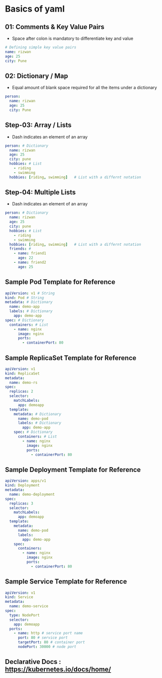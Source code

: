 # Basics of yaml

## 01: Comments & Key Value Pairs
- Space after colon is mandatory to differentiate key and value
```yml
# Defining simple key value pairs
name: rizwan
age: 25
city: Pune
```

## 02: Dictionary / Map
- Equal amount of blank space required for all the items under a dictionary
```yml
person:
  name: rizwan
  age: 25
  city: Pune
```

## Step-03: Array / Lists
- Dash indicates an element of an array
```yml
person: # Dictionary
  name: rizwan
  age: 25
  city: pune
  hobbies: # List  
    - riding
    - swimming
  hobbies: [riding, swimming]   # List with a differnt notation  
```  

## Step-04: Multiple Lists
- Dash indicates an element of an array
```yml
person: # Dictionary
  name: rizwan
  age: 25
  city: pune
  hobbies: # List  
    - riding
    - swimming
  hobbies: [riding, swimming]   # List with a differnt notation  
  friends: # 
    - name: friend1
      age: 22
    - name: friend2
      age: 25            
```  


## Sample Pod Template for Reference

```yml
apiVersion: v1 # String
kind: Pod # String
metadata: # Dictionary
  name: demo-app
  labels: # Dictionary
    app: demo-app
spec: # Dictionary
  containers: # List
    - name: nginx
      image: nginx
      ports:
        - containerPort: 80
```        

## Sample ReplicaSet Template for Reference

```yml
apiVersion: v1
kind: ReplicaSet
metadata:
  name: demo-rs
spec:
  replicas: 2
  selector:
    matchLabels:
      app: demoapp
  template:
    metadata: # Dictionary
      name: demo-pod
      labels: # Dictionary
        app: demo-app
    spec: # Dictionary
      containers: # List
        - name: nginx
          image: nginx
          ports:
            - containerPort: 80
```            

## Sample Deployment Template for Reference

```yml
apiVersion: apps/v1
kind: Deployment
metadata:
  name: demo-deployment
spec:
  replicas: 3
  selector:
    matchLabels:
      app: demoapp
  template:
    metadata:
      name: demo-pod
      labels:
        app: demo-app 
    spec: 
      containers:
        - name: nginx
          image: nginx
          ports:
            - containerPort: 80    
```            

## Sample Service Template for Reference

```yml
apiVersion: v1
kind: Service
metadata:
  name: demo-service
spec:
  type: NodePort
  selector:
    app: demoapp
  ports:
    - name: http # service port name
      port: 80 # service port
      targetPort: 80 # container port
      nodePort: 30000 # node port
```      


## Declarative Docs : https://kubernetes.io/docs/home/
